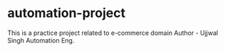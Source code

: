 # automation-project

This is a practice project related to e-commerce domain
Author - Ujjwal Singh Automation Eng.
